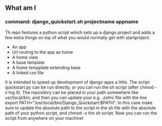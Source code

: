 ## What am I

### command: django_quickstart.sh projectname appname

Th repo festures a python script which sets up a django project and adds a few extra things on top of what you would normally get with startproject:

- An app
- Url routing to the app as home
- A home view
- A base template
- A home tempplate extending base
- A linked css file

It is intended to speed up development of django apps a little.  The script quickstart.py can be run directly, or you can run the sh script (after chmod -x'ing it).  The repository can be placed in your path somewhere like usr/local/bin, and then you can update your e.g. .zshrc file with the line export PATH="/usr/local/bin/Django_Quickstart:$PATH".  In this case make sure to update the absolute path to the script in the sh file with the absolute path of your python script, and chmod -x the sh script.  Now you can run the script from anywhere on your machine!
